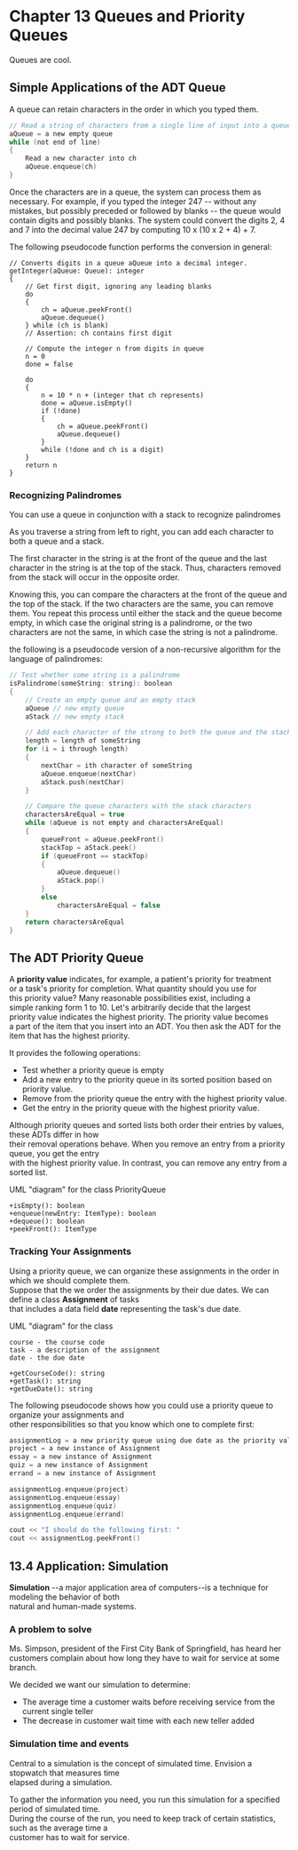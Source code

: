 # Chapter 13 Queues and Priority Queues

Queues are cool.

## Simple Applications of the ADT Queue

A queue can retain characters in the order in which you typed them.

```c
// Read a string of characters from a single line of input into a queue
aQueue = a new empty queue
while (not end of line)
{
    Read a new character into ch
    aQueue.enqueue(ch)
}
```

Once the characters are in a queue, the system can process them as necessary. For example,
if you typed the integer 247 -- without any mistakes, but possibly preceded or followed by
blanks -- the queue would contain digits and possibly blanks. The system could convert
the digits 2, 4 and 7 into the decimal value 247 by computing 10 x (10 x 2 + 4) + 7.

The following pseudocode function performs the conversion in general:

```
// Converts digits in a queue aQueue into a decimal integer.
getInteger(aQueue: Queue): integer
{
    // Get first digit, ignoring any leading blanks
    do
    {
        ch = aQueue.peekFront()
        aQueue.dequeue()
    } while (ch is blank)
    // Assertion: ch contains first digit

    // Compute the integer n from digits in queue
    n = 0
    done = false

    do 
    {
        n = 10 * n + (integer that ch represents)
        done = aQueue.isEmpty()
        if (!done)
        {
            ch = aQueue.peekFront()
            aQueue.dequeue()
        }
        while (!done and ch is a digit)
    }
    return n
}
```

### Recognizing Palindromes

You can use a queue in conjunction with a stack to recognize palindromes

As you traverse a string from left to right, you can add each character to both a queue and a
stack. 

The first character in the string is at the front of the queue and the last character in the
string is at the top of the stack. Thus, characters removed from the stack will occur in the 
opposite order.

Knowing this, you can compare the characters at the front of the queue and the top of the stack.
If the two characters are the same, you can remove them. You repeat this process until either the
stack and the queue become empty, in which case the original string is a palindrome, or the two
characters are not the same, in which case the string is not a palindrome.

the following is a pseudocode version of a non-recursive algorithm for the language
of palindromes:

```c
// Test whether some string is a palindrome
isPalindrome(someString: string): boolean
{
    // Create an empty queue and an empty stack
    aQueue // new empty queue
    aStack // new empty stack

    // Add each character of the strong to both the queue and the stack
    length = length of someString
    for (i = i through length)
    {
        nextChar = ith character of someString
        aQueue.enqueue(nextChar)
        aStack.push(nextChar)
    }

    // Compare the queue characters with the stack characters
    charactersAreEqual = true
    while (aQueue is not empty and charactersAreEqual)
    {
        queueFront = aQueue.peekFront()
        stackTop = aStack.peek()
        if (queueFront == stackTop)
        {
            aQueue.dequeue()
            aStack.pop()
        }
        else
            charactersAreEqual = false
    }
    return charactersAreEqual
}
```


## The ADT Priority Queue

A **priority value** indicates, for example, a patient's priority for treatment  
or a task's priority for completion. What quantity should you use for  
this priority value? Many reasonable possibilities exist, including a  
simple ranking form 1 to 10. Let's arbitrarily decide that the largest  
priority value indicates the highest priority. The priority value becomes  
a part of the item that you insert into an ADT. You then ask the ADT for the item that has the highest priority.

It provides the following operations:

* Test whether a priority queue is empty
* Add a new entry to the priority queue in its sorted position based on priority value.
* Remove from the priority queue the entry with the highest priority value.
* Get the entry in the priority queue with the highest priority value.

Although priority queues and sorted lists both order their entries by values, these ADTs differ in how  
their removal operations behave. When you remove an entry from a priority queue, you get the entry  
with the highest priority value. In contrast, you can remove any entry from a sorted list.  

UML "diagram" for the class PriorityQueue

```
+isEmpty(): boolean
+enqueue(newEntry: ItemType): boolean
+dequeue(): boolean
+peekFront(): ItemType
```

### Tracking Your Assignments

Using a priority queue, we can organize these assignments in the order in which we should complete them.  
Suppose that the we order the assignments by their due dates. We can define a class **Assignment** of tasks  
that includes a data field **date** representing the task's due date.

UML "diagram" for the class

```
course - the course code
task - a description of the assignment
date - the due date

+getCourseCode(): string
+getTask(): string
+getDueDate(): string
```

The following pseudocode shows how you could use a priority queue to organize your assignments and  
other responsibilities so that you know which one to complete first:  

```c
assignmentLog = a new priority queue using due date as the priority value
project = a new instance of Assignment
essay = a new instance of Assignment
quiz = a new instance of Assignment
errand = a new instance of Assignment

assignmentLog.enqueue(project)
assignmentLog.enqueue(essay)
assignmentLog.enqueue(quiz)
assignmentLog.enqueue(errand)

cout << "I should do the following first: "
cout << assignmentLog.peekFront()
```

## 13.4 Application: Simulation

**Simulation** --a major application area of computers--is a technique for modeling the behavior of both  
natural and human-made systems.  

### A problem to solve

Ms. Simpson, president of the First City Bank of Springfield, has heard her customers complain about
how long they have to wait for service at some branch.

We decided we want our simulation to determine:

* The average time a customer waits before receiving service from the current single teller
* The decrease in customer wait time with each new teller added

### Simulation time and events

Central to a simulation is the concept of simulated time. Envision a stopwatch that measures time  
elapsed during a simulation. 

To gather the information you need, you run this simulation for a specified period of simulated time.  
During the course of the run, you need to keep track of certain statistics, such as the average time a  
customer has to wait for service.  

